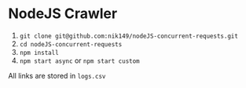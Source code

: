# NodeJS Crawler
  1. `git clone git@github.com:nik149/nodeJS-concurrent-requests.git`
  2. `cd nodeJS-concurrent-requests`
  3. `npm install`
  5. `npm start async` or `npm start custom`

  All links are stored in `logs.csv`
